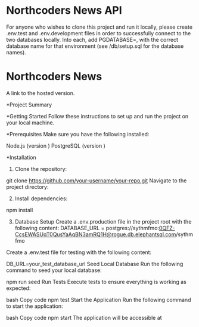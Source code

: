 # Northcoders News API

For anyone who wishes to clone this project and run it locally, please create .env.test and .env.development files in order to successfully connect to the two databases locally.
 Into each, add PGDATABASE=, with the correct database name for that environment (see /db/setup.sql for the database names). 


# Northcoders News
A link to the hosted version.

*Project Summary


*Getting Started
Follow these instructions to set up and run the project on your local machine.

*Prerequisites
Make sure you have the following installed:

Node.js (version )
PostgreSQL (version )

*Installation
1. Clone the repository:

git clone https://github.com/your-username/your-repo.git
Navigate to the project directory:


2. Install dependencies:

npm install

3. Database Setup
Create a .env.production file in the project root with the following content:
DATABASE_URL = postgres://sythmfmo:0QFZ-CcsEWASUqT0QusYaAqBN3amRQ1H@rogue.db.elephantsql.com/sythmfmo

Create a .env.test file for testing with the following content:

DB_URL=your_test_database_url
Seed Local Database
Run the following command to seed your local database:

npm run seed
Run Tests
Execute tests to ensure everything is working as expected:

bash
Copy code
npm test
Start the Application
Run the following command to start the application:

bash
Copy code
npm start
The application will be accessible at